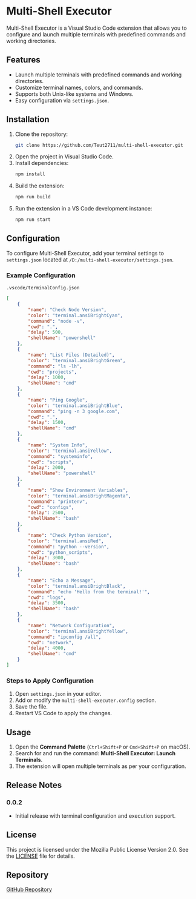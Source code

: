 # Multi-Shell Executor

Multi-Shell Executor is a Visual Studio Code extension that allows you to configure and launch multiple terminals with predefined commands and working directories.

## Features

- Launch multiple terminals with predefined commands and working directories.
- Customize terminal names, colors, and commands.
- Supports both Unix-like systems and Windows.
- Easy configuration via `settings.json`.

## Installation

1. Clone the repository:
   ```sh
   git clone https://github.com/Teut2711/multi-shell-executor.git
   ```
2. Open the project in Visual Studio Code.
3. Install dependencies:
   ```sh
   npm install
   ```
4. Build the extension:
   ```sh
   npm run build
   ```
5. Run the extension in a VS Code development instance:
   ```sh
   npm run start
   ```

## Configuration

To configure Multi-Shell Executor, add your terminal settings to `settings.json` located at `/D:/multi-shell-executor/settings.json`.

### Example Configuration
`.vscode/terminalConfig.json`
```json
[
    {
        "name": "Check Node Version",
        "color": "terminal.ansiBrightCyan",
        "command": "node -v",
        "cwd": ".",
        "delay": 500,
        "shellName": "powershell"
    },
    {
        "name": "List Files (Detailed)",
        "color": "terminal.ansiBrightGreen",
        "command": "ls -lh",
        "cwd": "projects",
        "delay": 1000,
        "shellName": "cmd"
    },
    {
        "name": "Ping Google",
        "color": "terminal.ansiBrightBlue",
        "command": "ping -n 3 google.com",
        "cwd": ".",
        "delay": 1500,
        "shellName": "cmd"
    },
    {
        "name": "System Info",
        "color": "terminal.ansiYellow",
        "command": "systeminfo",
        "cwd": "scripts",
        "delay": 2000,
        "shellName": "powershell"
    },
    {
        "name": "Show Environment Variables",
        "color": "terminal.ansiBrightMagenta",
        "command": "printenv",
        "cwd": "configs",
        "delay": 2500,
        "shellName": "bash"
    },
    {
        "name": "Check Python Version",
        "color": "terminal.ansiRed",
        "command": "python --version",
        "cwd": "python_scripts",
        "delay": 3000,
        "shellName": "bash"
    },
    {
        "name": "Echo a Message",
        "color": "terminal.ansiBrightBlack",
        "command": "echo 'Hello from the terminal!'",
        "cwd": "logs",
        "delay": 3500,
        "shellName": "bash"
    },
    {
        "name": "Network Configuration",
        "color": "terminal.ansiBrightYellow",
        "command": "ipconfig /all",
        "cwd": "network",
        "delay": 4000,
        "shellName": "cmd"
    }
]
```

### Steps to Apply Configuration

1. Open `settings.json` in your editor.
2. Add or modify the `multi-shell-executer.config` section.
3. Save the file.
4. Restart VS Code to apply the changes.

## Usage

1. Open the **Command Palette** (`Ctrl+Shift+P` or `Cmd+Shift+P` on macOS).
2. Search for and run the command: **Multi-Shell Executor: Launch Terminals**.
3. The extension will open multiple terminals as per your configuration.

## Release Notes

### 0.0.2

- Initial release with terminal configuration and execution support.

## License

This project is licensed under the Mozilla Public License Version 2.0. See the [LICENSE](LICENSE) file for details.

## Repository

[GitHub Repository](https://github.com/Teut2711/multi-shell-executor)
